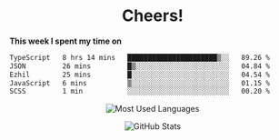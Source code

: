 <h1 align="center">Cheers!</h1>

**This week I spent my time on**
<!--START_SECTION:waka-->

```txt
TypeScript   8 hrs 14 mins   ██████████████████████▒░░   89.26 %
JSON         26 mins         █▒░░░░░░░░░░░░░░░░░░░░░░░   04.84 %
Ezhil        25 mins         █░░░░░░░░░░░░░░░░░░░░░░░░   04.54 %
JavaScript   6 mins          ▒░░░░░░░░░░░░░░░░░░░░░░░░   01.15 %
SCSS         1 min           ░░░░░░░░░░░░░░░░░░░░░░░░░   00.20 %
```

<!--END_SECTION:waka-->

<p align="center"><img src="https://github-readme-stats.vercel.app/api/top-langs/?username=thnkrn&layout=compact&hide=html&theme=tokyonight" alt="Most Used Languages" /></p>

<p align="center"><img src="https://github-readme-stats.vercel.app/api?username=thnkrn&show_icons=true&count_private=true&theme=tokyonight&show=reviews&hide_rank=false&rank_icon=github" alt="GitHub Stats" /></p>

<!-- <p align="center"><a href="https://wakatime.com"><img src="https://wakatime.com/share/@thnkrn/40092326-d1bd-471b-89da-9a7c63939402.png" /></p>
 -->
